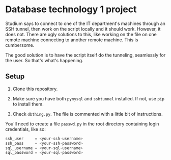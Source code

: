 # Database technology 1 project

Studium says to connect to one of the IT department's machines through an SSH tunnel, then work on the script locally and it should work. However, it does not. There are ugly solutions to this, like working on the file on one remote machine connecting to another remote machine. This is cumbersome. 

The good solution is to have the script itself do the tunneling, seamlessly for the user. So that's what's happening. 

## Setup

1. Clone this repository. 

2. Make sure you have both `pymysql` and `sshtunnel` installed. If not, use `pip` to install them. 

3. Check `dbthing.py`. The file is commented with a little bit of instructions. 

You'll need to create a file `passwd.py` in the root directory containing login credentials, like so: 

```python
ssh_user     = <your-ssh-username>
ssh_pass     = <your-ssh-password>
sql_username = <your-sql-username>
sql_password = <your-sql-password>
```
